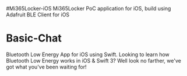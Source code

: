 #Mi365Locker-iOS
Mi365Locker PoC application for iOS, build using Adafruit BLE Client for iOS 

# Basic-Chat
Bluetooth Low Energy App for iOS using Swift.
Looking to learn how Bluetooth Low Energy works in iOS & Swift 3? Well look no farther, we've got what you've been waiting for!
